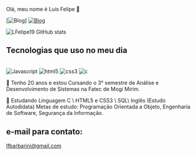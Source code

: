 Olá, meu nome é Luis Felipe 🦅

[![Blog](https://img.shields.io/badge/WhatsApp-25D366?style=for-the-badge&logo=whatsapp&logoColor=white)]
[![Blog](https://img.shields.io/badge/LinkedIn-0077B5?style=for-the-badge&logo=&logoColor=white)](https://www.linkedin.com/in/luis-felipe-barbarini-091355250/)

![LFelipe19 GitHub stats](https://github-readme-stats.vercel.app/api?username=LFelipe19&show_icons=true&theme=highcontrast)
## Tecnologias que uso no meu dia
<div style="display: inline_block"><br/>
  <img align = "center" alt = "Javascript" src = "https://img.shields.io/badge/JavaScript-323330?style=for-the-badge&logo=javascript&logoColor=F7DF1E" />
<img align="center" alt="html5" src="https://img.shields.io/badge/HTML5-E34F26?style=for-the-badge&logo=html5&logoColor=white" />
<img align="center" alt="css3" src="https://img.shields.io/badge/CSS3-1572B6?style=for-the-badge&logo=css3&logoColor=white" />
<img align="center" alt="c" src="https://img.shields.io/badge/C-00599C?style=for-the-badge&logo=c&logoColor=white" />
</div>



🍁 Tenho 20 anos e estou Cursando o 3° semestre de Análise e Desenvolvimento de Sistemas na Fatec de Mogi Mirim. 

🌱 Estudando Linguagem C \ HTML5 e CSS3 \ SQL\ Inglês (Estudo Autodidata) Metas de estudo: Programação Orientada a Objeto, Engenharia de Software, Segurança da Informação.


## e-mail para contato:
lfbarbarini@gmail.com
